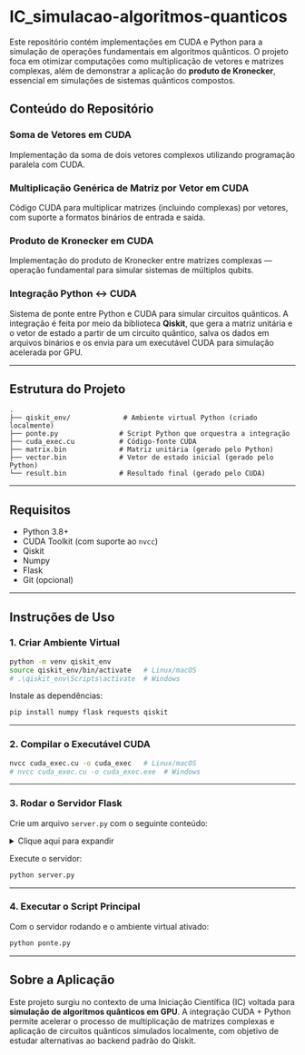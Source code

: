 
# IC\_simulacao-algoritmos-quanticos

Este repositório contém implementações em CUDA e Python para a simulação de operações fundamentais em algoritmos quânticos. O projeto foca em otimizar computações como multiplicação de vetores e matrizes complexas, além de demonstrar a aplicação do **produto de Kronecker**, essencial em simulações de sistemas quânticos compostos.

## Conteúdo do Repositório

### Soma de Vetores em CUDA

Implementação da soma de dois vetores complexos utilizando programação paralela com CUDA.

### Multiplicação Genérica de Matriz por Vetor em CUDA

Código CUDA para multiplicar matrizes (incluindo complexas) por vetores, com suporte a formatos binários de entrada e saída.

### Produto de Kronecker em CUDA

Implementação do produto de Kronecker entre matrizes complexas — operação fundamental para simular sistemas de múltiplos qubits.

### Integração Python ↔ CUDA

Sistema de ponte entre Python e CUDA para simular circuitos quânticos. A integração é feita por meio da biblioteca **Qiskit**, que gera a matriz unitária e o vetor de estado a partir de um circuito quântico, salva os dados em arquivos binários e os envia para um executável CUDA para simulação acelerada por GPU.

---

## Estrutura do Projeto

```
.
├── qiskit_env/             # Ambiente virtual Python (criado localmente)
├── ponte.py               # Script Python que orquestra a integração
├── cuda_exec.cu           # Código-fonte CUDA
├── matrix.bin             # Matriz unitária (gerado pelo Python)
├── vector.bin             # Vetor de estado inicial (gerado pelo Python)
└── result.bin             # Resultado final (gerado pelo CUDA)
```

---

##  Requisitos

* Python 3.8+
* CUDA Toolkit (com suporte ao `nvcc`)
* Qiskit
* Numpy
* Flask
* Git (opcional)

---

## Instruções de Uso

### 1. Criar Ambiente Virtual

```bash
python -m venv qiskit_env
source qiskit_env/bin/activate   # Linux/macOS
# .\qiskit_env\Scripts\activate  # Windows
```

Instale as dependências:

```bash
pip install numpy flask requests qiskit
```

---

### 2. Compilar o Executável CUDA

```bash
nvcc cuda_exec.cu -o cuda_exec   # Linux/macOS
# nvcc cuda_exec.cu -o cuda_exec.exe  # Windows
```

---

### 3. Rodar o Servidor Flask

Crie um arquivo `server.py` com o seguinte conteúdo:

<details>
<summary> Clique aqui para expandir</summary>

```python
from flask import Flask, request, jsonify

app = Flask(__name__)

@app.route('/readqobj', methods=['GET'])
def read_qobj_mock():
    qobj_data = {
        "experiments": [
            {
                "instructions": [
                    {"name": "h", "qubits": [0]},
                    {"name": "cx", "qubits": [0, 1]}
                ],
                "n_qubits": 2
            }
        ]
    }
    return jsonify(qobj_data)

@app.route('/', methods=['POST'])
def receive_result():
    data = request.get_json()
    print("Resultado recebido:", data)
    return jsonify({"status": "ok"})

if __name__ == '__main__':
    app.run(debug=True, port=5000)
```

</details>

Execute o servidor:

```bash
python server.py
```

---

### 4. Executar o Script Principal

Com o servidor rodando e o ambiente virtual ativado:

```bash
python ponte.py
```

---

## Sobre a Aplicação

Este projeto surgiu no contexto de uma Iniciação Científica (IC) voltada para **simulação de algoritmos quânticos em GPU**. A integração CUDA + Python permite acelerar o processo de multiplicação de matrizes complexas e aplicação de circuitos quânticos simulados localmente, com objetivo de estudar alternativas ao backend padrão do Qiskit.


